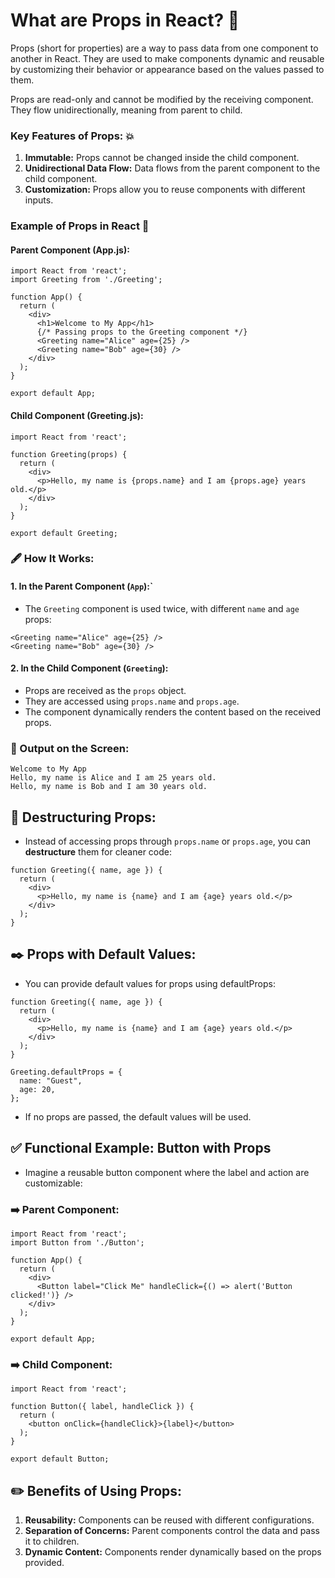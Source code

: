 # **What are Props in React? 🚀**
Props (short for properties) are a way to pass data from one component to another in React. They are used to make components dynamic and reusable by customizing their behavior or appearance based on the values passed to them.

Props are read-only and cannot be modified by the receiving component. They flow unidirectionally, meaning from parent to child.

### __Key Features of Props: 💥__
1. **Immutable:** Props cannot be changed inside the child component.
2. **Unidirectional Data Flow:** Data flows from the parent component to the child component.
3. __Customization:__ Props allow you to reuse components with different inputs.

### **Example of Props in React 📖**
#### **Parent Component (App.js):**
```
import React from 'react';
import Greeting from './Greeting';

function App() {
  return (
    <div>
      <h1>Welcome to My App</h1>
      {/* Passing props to the Greeting component */}
      <Greeting name="Alice" age={25} />
      <Greeting name="Bob" age={30} />
    </div>
  );
}

export default App;
```
#### **Child Component (Greeting.js):**
```
import React from 'react';

function Greeting(props) {
  return (
    <div>
      <p>Hello, my name is {props.name} and I am {props.age} years old.</p>
    </div>
  );
}

export default Greeting;
```

### **🖋 How It Works:**
#### 1. **In the Parent Component (`App`):`**
- The `Greeting` component is used twice, with different `name` and `age` props:
```
<Greeting name="Alice" age={25} />
<Greeting name="Bob" age={30} />
```

#### 2. **In the Child Component (`Greeting`):**
- Props are received as the `props` object.
- They are accessed using `props.name` and `props.age`.
- The component dynamically renders the content based on the received props.

### **📝 Output on the Screen:**
```
Welcome to My App
Hello, my name is Alice and I am 25 years old.
Hello, my name is Bob and I am 30 years old.
```

## __📒 Destructuring Props:__
- Instead of accessing props through `props.name` or `props.age`, you can **destructure** them for cleaner code:
```
function Greeting({ name, age }) {
  return (
    <div>
      <p>Hello, my name is {name} and I am {age} years old.</p>
    </div>
  );
}
```

## __✒️ Props with Default Values:__
- You can provide default values for props using defaultProps:
```
function Greeting({ name, age }) {
  return (
    <div>
      <p>Hello, my name is {name} and I am {age} years old.</p>
    </div>
  );
}

Greeting.defaultProps = {
  name: "Guest",
  age: 20,
};
```
- If no props are passed, the default values will be used.

## ✅ Functional Example: Button with Props
- Imagine a reusable button component where the label and action are customizable:
### __➡️ Parent Component:__
```
import React from 'react';
import Button from './Button';

function App() {
  return (
    <div>
      <Button label="Click Me" handleClick={() => alert('Button clicked!')} />
    </div>
  );
}

export default App;
```

### __➡️ Child Component:__
```
import React from 'react';

function Button({ label, handleClick }) {
  return (
    <button onClick={handleClick}>{label}</button>
  );
}

export default Button;
```

## **✏️ Benefits of Using Props:**
1. **Reusability:** Components can be reused with different configurations.
2. **Separation of Concerns:** Parent components control the data and pass it to children.
3. **Dynamic Content:** Components render dynamically based on the props provided.